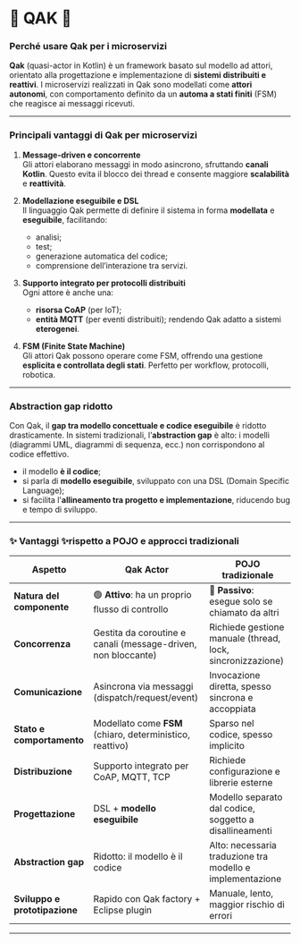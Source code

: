 # 🦆 QAK 🦆

### **Perché usare Qak per i microservizi**

**Qak** (quasi-actor in Kotlin) è un framework basato sul modello ad attori, orientato alla progettazione e implementazione di **sistemi distribuiti e reattivi**. I microservizi realizzati in Qak sono modellati come **attori autonomi**, con comportamento definito da un **automa a stati finiti** (FSM) che reagisce ai messaggi ricevuti.

---

###  **Principali vantaggi di Qak per microservizi**

1. **Message-driven e concorrente** </br>
   Gli attori elaborano messaggi in modo asincrono, sfruttando **canali Kotlin**. Questo evita il blocco dei thread e consente maggiore **scalabilità** e **reattività**.

2. **Modellazione eseguibile e DSL** </br>
   Il linguaggio Qak permette di definire il sistema in forma **modellata** e **eseguibile**, facilitando:

   * analisi;
   * test;
   * generazione automatica del codice;
   * comprensione dell’interazione tra servizi.

3. **Supporto integrato per protocolli distribuiti** </br>
   Ogni attore è anche una:

   * **risorsa CoAP** (per IoT);
   * **entità MQTT** (per eventi distribuiti);
     rendendo Qak adatto a sistemi **eterogenei**.

4. **FSM (Finite State Machine)** </br>
   Gli attori Qak possono operare come FSM, offrendo una gestione **esplicita e controllata degli stati**. Perfetto per workflow, protocolli, robotica.

---

###  **Abstraction gap ridotto** 

Con Qak, il **gap tra modello concettuale e codice eseguibile** è ridotto drasticamente.
In sistemi tradizionali, l’**abstraction gap** è alto: i modelli (diagrammi UML, diagrammi di sequenza, ecc.) non corrispondono al codice effettivo.

* il modello **è il codice**;
* si parla di **modello eseguibile**, sviluppato con una DSL (Domain Specific Language);
* si facilita l'**allineamento tra progetto e implementazione**, riducendo bug e tempo di sviluppo.

---

### ✨ Vantaggi ✨rispetto a POJO e approcci tradizionali

| **Aspetto**                   | **Qak Actor**                                                 | **POJO tradizionale**                                        |
| ----------------------------- | ------------------------------------------------------------- | ------------------------------------------------------------ |
| **Natura del componente**     | 🟢 **Attivo**: ha un proprio flusso di controllo              | 🔴 **Passivo**: esegue solo se chiamato da altri             |
| **Concorrenza**               | Gestita da coroutine e canali (message-driven, non bloccante) | Richiede gestione manuale (thread, lock, sincronizzazione)   |
| **Comunicazione**             | Asincrona via messaggi (dispatch/request/event)               | Invocazione diretta, spesso sincrona e accoppiata            |
| **Stato e comportamento**     | Modellato come **FSM** (chiaro, deterministico, reattivo)     | Sparso nel codice, spesso implicito                          |
| **Distribuzione**             | Supporto integrato per CoAP, MQTT, TCP                        | Richiede configurazione e librerie esterne                   |
| **Progettazione**             | DSL + **modello eseguibile**                                  | Modello separato dal codice, soggetto a disallineamenti      |
| **Abstraction gap**           | Ridotto: il modello è il codice                            | Alto: necessaria traduzione tra modello e implementazione |
| **Sviluppo e prototipazione** | Rapido con Qak factory + Eclipse plugin                       | Manuale, lento, maggior rischio di errori                    |

---

